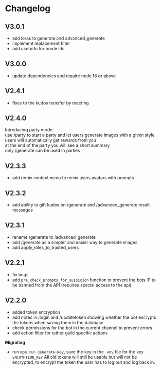 # Changelog

## V3.0.1

- add loras to generate and advanced_generate
- implement replacement filter
- add userinfo for horde ids

## V3.0.0

- update dependencies and require node 18 or above

## V2.4.1

- fixes to the kudos transfer by reacting

## V2.4.0

Introducing party mode:  
use /party to start a party and let users generate images with a given style  
users will automatically get rewards from you  
at the end of the party you will see a short summary  
only /generate can be used in parties 


## V2.3.3

- add remix context menu to remix users avatars with prompts

## V2.3.2

- add ability to gift kudos on /generate and /advanced_generate result messages

## V2.3.1

- rename /generate to /advanced_generate
- add /generate as a simpler and easier way to generate images
- add apply_roles_to_trusted_users


## V2.2.1

- fix bugs
- add `pre_check_prompts_for_suspicion` function to prevent the bots IP to be banned from the API (requires special access to the api)


## V2.2.0

- added token encryption
- add notes in /login and /updatetoken showing whether the bot encrypts the tokens when saving them in the database
- check permissions for the bot in the current channel to prevent errors
- add action filter for rather guild specific actions

**Migrating**

- run `npm run generate-key`, save the key in the `.env` file for the key `ENCRYPTION_KEY`
All old tokens will still be usable but will not be encrypted, to encrypt the token the user has to log out and log back in.